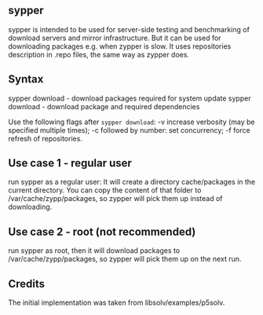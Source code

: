 sypper
-------------------------------------

sypper is intended to be used for server-side testing and benchmarking of download servers and mirror infrastructure.
But it can be used for downloading packages e.g. when zypper is slow.
It uses repositories description in .repo files, the same way as zypper does.

## Syntax

sypper download - download packages required for system update
sypper download <package> - download package and required dependencies

Use the following flags after `sypper download`:
-v increase verbosity (may be specified multiple times);
-c followed by number: set concurrency;
-f force refresh of repositories.

## Use case 1 - regular user

run sypper as a regular user: It will create a directory cache/packages in the current directory.
You can copy the content of that folder to /var/cache/zypp/packages, so zypper will pick them up instead of downloading.

## Use case 2 - root (not recommended)

run sypper as root, then it will download packages to /var/cache/zypp/packages, so zypper will pick them up on the next run.

## Credits

The initial implementation was taken from libsolv/examples/p5solv.
